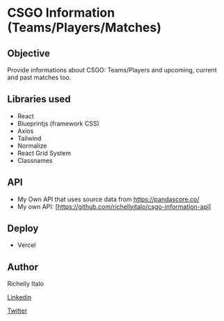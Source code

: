 # CSGO Information (Teams/Players/Matches)
## Objective

Provide informations about CSGO: Teams/Players and upcoming, current and past matches too.

## Libraries used

- React
- Blueprintjs (framework CSS)
- Axios
- Tailwind
- Normalize
- React Grid System
- Classnames

## API
- My Own API that uses source data from https://pandascore.co/
- My own API: [https://github.com/richellyitalo/csgo-information-api]

## Deploy
- Vercel


## Author
Richelly Italo

[Linkedin](https://github.com/richellyitalo)

[Twitter](https://twitter.com/richellyItalo)